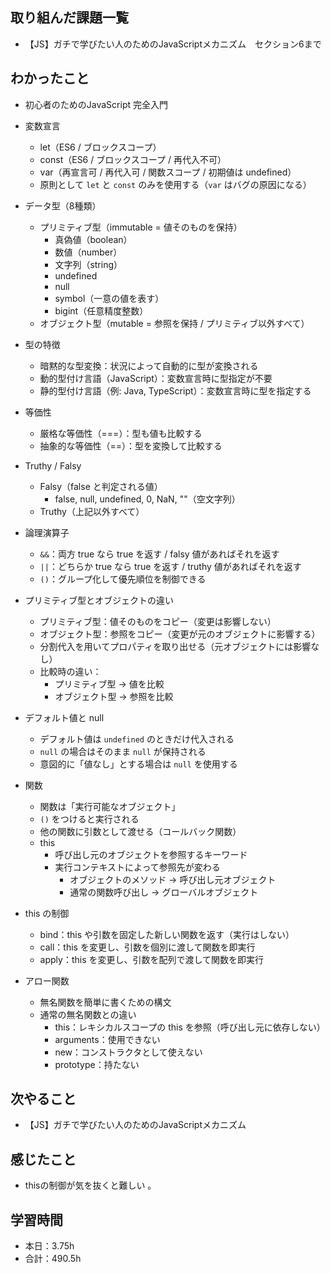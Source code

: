## 取り組んだ課題一覧
- 【JS】ガチで学びたい人のためのJavaScriptメカニズム　セクション6まで

## わかったこと
- 初心者のためのJavaScript 完全入門 
- 変数宣言  
  - let（ES6 / ブロックスコープ）  
  - const（ES6 / ブロックスコープ / 再代入不可）  
  - var（再宣言可 / 再代入可 / 関数スコープ / 初期値は undefined）  
  - 原則として `let` と `const` のみを使用する（`var` はバグの原因になる）  

- データ型（8種類）  
  - プリミティブ型（immutable = 値そのものを保持）  
    - 真偽値（boolean）  
    - 数値（number）  
    - 文字列（string）  
    - undefined  
    - null  
    - symbol（一意の値を表す）  
    - bigint（任意精度整数）  
  - オブジェクト型（mutable = 参照を保持 / プリミティブ以外すべて）  

- 型の特徴  
  - 暗黙的な型変換：状況によって自動的に型が変換される  
  - 動的型付け言語（JavaScript）：変数宣言時に型指定が不要  
  - 静的型付け言語（例: Java, TypeScript）：変数宣言時に型を指定する  

- 等価性  
  - 厳格な等価性（===）：型も値も比較する  
  - 抽象的な等価性（==）：型を変換して比較する  

- Truthy / Falsy  
  - Falsy（false と判定される値）  
    - false, null, undefined, 0, NaN, ""（空文字列）  
  - Truthy（上記以外すべて）  

- 論理演算子  
  - `&&`：両方 true なら true を返す / falsy 値があればそれを返す  
  - `||`：どちらか true なら true を返す / truthy 値があればそれを返す  
  - `()`：グループ化して優先順位を制御できる  

- プリミティブ型とオブジェクトの違い  
  - プリミティブ型：値そのものをコピー（変更は影響しない）  
  - オブジェクト型：参照をコピー（変更が元のオブジェクトに影響する）  
  - 分割代入を用いてプロパティを取り出せる（元オブジェクトには影響なし）  
  - 比較時の違い：  
    - プリミティブ型 → 値を比較  
    - オブジェクト型 → 参照を比較  

- デフォルト値と null  
  - デフォルト値は `undefined` のときだけ代入される  
  - `null` の場合はそのまま `null` が保持される  
  - 意図的に「値なし」とする場合は `null` を使用する  

- 関数  
  - 関数は「実行可能なオブジェクト」  
  - `()` をつけると実行される  
  - 他の関数に引数として渡せる（コールバック関数）  
  - this  
    - 呼び出し元のオブジェクトを参照するキーワード  
    - 実行コンテキストによって参照先が変わる  
      - オブジェクトのメソッド → 呼び出し元オブジェクト  
      - 通常の関数呼び出し → グローバルオブジェクト  

- this の制御  
  - bind：this や引数を固定した新しい関数を返す（実行はしない）  
  - call：this を変更し、引数を個別に渡して関数を即実行  
  - apply：this を変更し、引数を配列で渡して関数を即実行  
- アロー関数  
  - 無名関数を簡単に書くための構文  
  - 通常の無名関数との違い  
    - this：レキシカルスコープの this を参照（呼び出し元に依存しない）  
    - arguments：使用できない  
    - new：コンストラクタとして使えない  
    - prototype：持たない  
    

## 次やること
- 【JS】ガチで学びたい人のためのJavaScriptメカニズム
 

## 感じたこと    
- thisの制御が気を抜くと難しい    。                                                                                                                                                                                                                                                                                                                                                                                                                                                                                                                                                                                                                                             
                                                                                             
                                    
## 学習時間
- 本日：3.75h
- 合計：490.5h